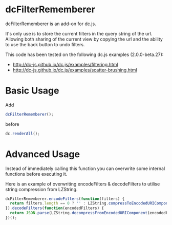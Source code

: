 # dcFilterRememberer
dcFilterRememberer is an add-on for dc.js.

It's only use is to store the current filters in the query string of the url. Allowing both sharing of the current view by copying the url and the ability to use the back button to undo filters.

This code has been tested on the following dc.js examples (2.0.0-beta.27):
- http://dc-js.github.io/dc.js/examples/filtering.html
- http://dc-js.github.io/dc.js/examples/scatter-brushing.html

# Basic Usage
Add
```javascript
dcFilterRememberer();
```
before
```javascript
dc.renderAll();
```

# Advanced Usage
Instead of immediately calling this function you can overwrite some internal functions before executing it.

Here is an example of overwriting encodeFilters & decodeFilters to utilise string compression from LZString.
```javascript
dcFilterRememberer.encodeFilters(function(filters) {
  return filters.length == 0 ? '' : LZString.compressToEncodedURIComponent(JSON.stringify(filters));
}).decodeFilters(function(encodedFilters) {
  return JSON.parse(LZString.decompressFromEncodedURIComponent(encodedFilters));
})();
```
